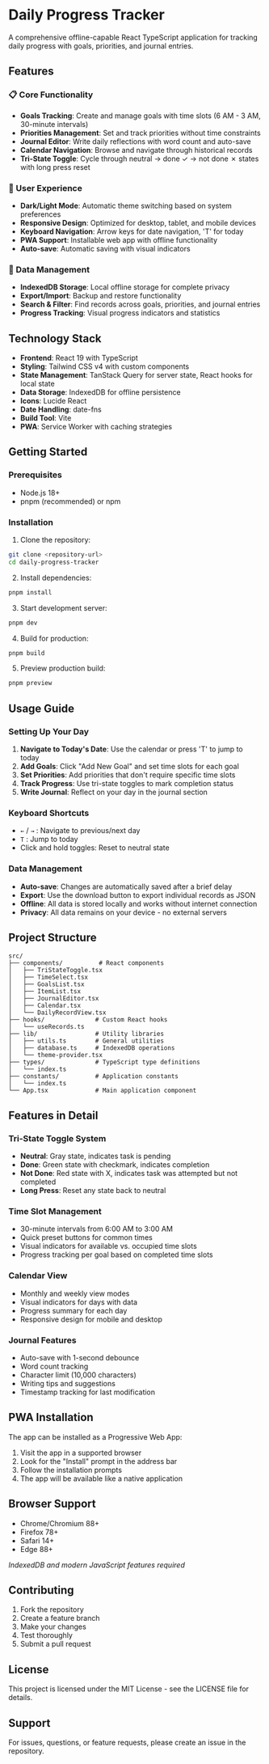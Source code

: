 # Daily Progress Tracker

A comprehensive offline-capable React TypeScript application for tracking daily progress with goals, priorities, and journal entries.

## Features

### 📋 Core Functionality
- **Goals Tracking**: Create and manage goals with time slots (6 AM - 3 AM, 30-minute intervals)
- **Priorities Management**: Set and track priorities without time constraints
- **Journal Editor**: Write daily reflections with word count and auto-save
- **Calendar Navigation**: Browse and navigate through historical records
- **Tri-State Toggle**: Cycle through neutral → done ✓ → not done ✗ states with long press reset

### 🎨 User Experience
- **Dark/Light Mode**: Automatic theme switching based on system preferences
- **Responsive Design**: Optimized for desktop, tablet, and mobile devices
- **Keyboard Navigation**: Arrow keys for date navigation, 'T' for today
- **PWA Support**: Installable web app with offline functionality
- **Auto-save**: Automatic saving with visual indicators

### 💾 Data Management
- **IndexedDB Storage**: Local offline storage for complete privacy
- **Export/Import**: Backup and restore functionality
- **Search & Filter**: Find records across goals, priorities, and journal entries
- **Progress Tracking**: Visual progress indicators and statistics

## Technology Stack

- **Frontend**: React 19 with TypeScript
- **Styling**: Tailwind CSS v4 with custom components
- **State Management**: TanStack Query for server state, React hooks for local state
- **Data Storage**: IndexedDB for offline persistence
- **Icons**: Lucide React
- **Date Handling**: date-fns
- **Build Tool**: Vite
- **PWA**: Service Worker with caching strategies

## Getting Started

### Prerequisites
- Node.js 18+ 
- pnpm (recommended) or npm

### Installation

1. Clone the repository:
```bash
git clone <repository-url>
cd daily-progress-tracker
```

2. Install dependencies:
```bash
pnpm install
```

3. Start development server:
```bash
pnpm dev
```

4. Build for production:
```bash
pnpm build
```

5. Preview production build:
```bash
pnpm preview
```

## Usage Guide

### Setting Up Your Day

1. **Navigate to Today's Date**: Use the calendar or press 'T' to jump to today
2. **Add Goals**: Click "Add New Goal" and set time slots for each goal
3. **Set Priorities**: Add priorities that don't require specific time slots
4. **Track Progress**: Use tri-state toggles to mark completion status
5. **Write Journal**: Reflect on your day in the journal section

### Keyboard Shortcuts

- `←` / `→` : Navigate to previous/next day
- `T` : Jump to today
- Click and hold toggles: Reset to neutral state

### Data Management

- **Auto-save**: Changes are automatically saved after a brief delay
- **Export**: Use the download button to export individual records as JSON
- **Offline**: All data is stored locally and works without internet connection
- **Privacy**: All data remains on your device - no external servers

## Project Structure

```
src/
├── components/          # React components
│   ├── TriStateToggle.tsx
│   ├── TimeSelect.tsx
│   ├── GoalsList.tsx
│   ├── ItemList.tsx
│   ├── JournalEditor.tsx
│   ├── Calendar.tsx
│   └── DailyRecordView.tsx
├── hooks/              # Custom React hooks
│   └── useRecords.ts
├── lib/                # Utility libraries
│   ├── utils.ts        # General utilities
│   ├── database.ts     # IndexedDB operations
│   └── theme-provider.tsx
├── types/              # TypeScript type definitions
│   └── index.ts
├── constants/          # Application constants
│   └── index.ts
└── App.tsx             # Main application component
```

## Features in Detail

### Tri-State Toggle System
- **Neutral**: Gray state, indicates task is pending
- **Done**: Green state with checkmark, indicates completion
- **Not Done**: Red state with X, indicates task was attempted but not completed
- **Long Press**: Reset any state back to neutral

### Time Slot Management
- 30-minute intervals from 6:00 AM to 3:00 AM
- Quick preset buttons for common times
- Visual indicators for available vs. occupied time slots
- Progress tracking per goal based on completed time slots

### Calendar View
- Monthly and weekly view modes
- Visual indicators for days with data
- Progress summary for each day
- Responsive design for mobile and desktop

### Journal Features
- Auto-save with 1-second debounce
- Word count tracking
- Character limit (10,000 characters)
- Writing tips and suggestions
- Timestamp tracking for last modification

## PWA Installation

The app can be installed as a Progressive Web App:

1. Visit the app in a supported browser
2. Look for the "Install" prompt in the address bar
3. Follow the installation prompts
4. The app will be available like a native application

## Browser Support

- Chrome/Chromium 88+
- Firefox 78+
- Safari 14+
- Edge 88+

*IndexedDB and modern JavaScript features required*

## Contributing

1. Fork the repository
2. Create a feature branch
3. Make your changes
4. Test thoroughly
5. Submit a pull request

## License

This project is licensed under the MIT License - see the LICENSE file for details.

## Support

For issues, questions, or feature requests, please create an issue in the repository.
